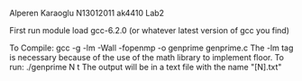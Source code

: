 Alperen Karaoglu N13012011 ak4410
Lab2

First run module load gcc-6.2.0 (or whatever latest version of gcc you find)

To Compile:
 gcc -g -lm -Wall -fopenmp -o genprime genprime.c
The -lm tag is necessary because of the use of the math library to implement floor.
To run:
./genprime N t
The output will be in a text file with the name "[N].txt"
